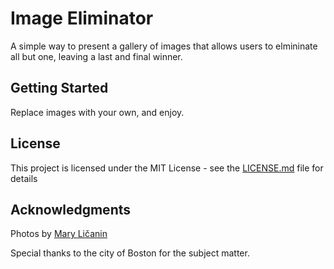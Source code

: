 # Image Eliminator

A simple way to present a gallery of images that allows users to elmininate all but one, leaving a last and final winner.

## Getting Started

Replace images with your own, and enjoy.

## License

This project is licensed under the MIT License - see the [LICENSE.md](LICENSE.md) file for details

## Acknowledgments

Photos by [Mary Ličanin](http://marylicaninphotography.com)

Special thanks to the city of Boston for the subject matter.